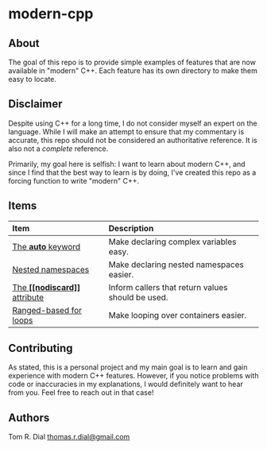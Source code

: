 # modern-cpp

## About

The goal of this repo is to provide simple examples of features that are now
available in "modern" C++. Each feature has its own directory to make them
easy to locate.

## Disclaimer

Despite using C++ for a long time, I do not consider myself an expert on the
language. While I will make an attempt to ensure that my commentary is
accurate, this repo should not be considered an authoritative reference. It
is also not a *complete* reference.

Primarily, my goal here is selfish: I want to learn about modern C++, and
since I find that the best way to learn is by doing, I've created this repo
as a forcing function to write "modern" C++.

## Items
| **Item** | Description |
| :------- | :---------- |
| [The **auto** keyword](/items/auto) | Make declaring complex variables easy. | 
| [Nested namespaces](/items/nested-namespaces) | Make declaring nested namespaces easier. |
| [The **[[nodiscard]]** attribute](/items/nodiscard) | Inform callers that return values should be used. |
| [Ranged-based for loops](/items/ranged-for) | Make looping over containers easier. |

## Contributing

As stated, this is a personal project and my main goal is to learn and gain
experience with modern C++ features. However, if you notice problems with code
or inaccuracies in my explanations, I would definitely want to hear from you.
Feel free to reach out in that case!

## Authors
Tom R. Dial <thomas.r.dial@gmail.com>


